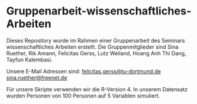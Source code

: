 # Gruppenarbeit-wissenschaftliches-Arbeiten

Dieses Repository wurde im Rahmen einer Gruppenarbeit des Seminars wissenschaftliches Arbeiten erstellt. Die Gruppenmitglieder sind Sina Ruether, Rik Amann, Felicitas Gerss, Lutz Weiland, Hoang Anh Thi Dang, Tayfun Kalembasi.

Unsere E-Mail Adressen sind:
felicitas.gerss@tu-dortmund.de
sina.ruether@freenet.de





Für unsere Skripte verwenden wir die R-Version 4.
In unserem Datensatz wurden Personen von 100 Personen auf 5 Variablen simuliert. 
